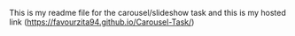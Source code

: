 This is my readme file for the carousel/slideshow task and this is my hosted link
 (https://favourzita94.github.io/Carousel-Task/)